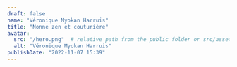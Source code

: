 ```yaml
---
draft: false
name: "Véronique Myokan Harruis"
title: "Nonne zen et couturière"
avatar:
  src: "/hero.png"  # relative path from the public folder or src/assets depending on your setup
  alt: "Véronique Myokan Harruis"
publishDate: "2022-11-07 15:39"
---
```

